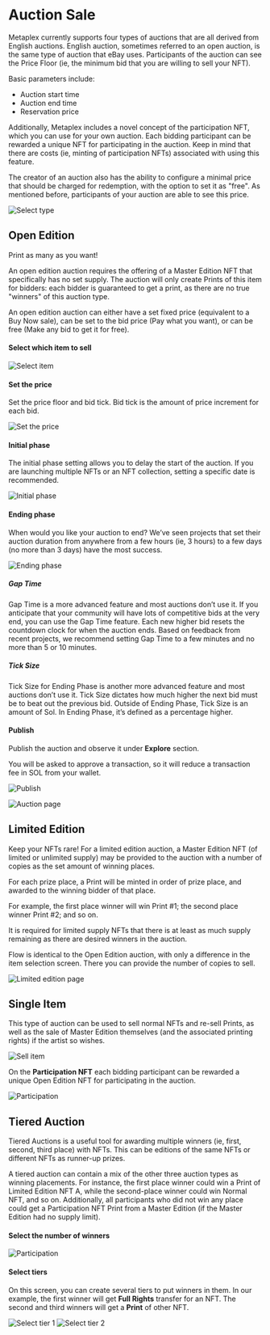 # Auction Sale

Metaplex currently supports four types of auctions that are all derived from English auctions. English auction, sometimes referred to an open auction, is the same type of auction that eBay uses. Participants of the auction can see the Price Floor (ie, the minimum bid that you are willing to sell your NFT). 

Basic parameters include:

- Auction start time
- Auction end time
- Reservation price

Additionally, Metaplex includes a novel concept of the participation NFT, which you can use for your own auction. Each bidding participant can be rewarded a unique NFT for participating in the auction. Keep in mind that there are costs (ie, minting of participation NFTs) associated with using this feature.

The creator of an auction also has the ability to configure a minimal price that should be charged for redemption, with the option to set it as "free". As mentioned before, participants of your auction are able to see this price.

![Select type](/img/sell/select-type.png#radius)

## Open Edition
Print as many as you want!

An open edition auction requires the offering of a Master Edition NFT that specifically has no set supply. The auction will only create Prints of this item for bidders: each bidder is guaranteed to get a print, as there are no true "winners" of this auction type.

An open edition auction can either have a set fixed price (equivalent to a Buy Now sale), can be set to the bid price (Pay what you want), or can be free (Make any bid to get it for free).

#### Select which item to sell

![Select item](/img/auction/select-item.png#radius)

#### Set the price

Set the price floor and bid tick. Bid tick is the amount of price increment for each bid.

![Set the price](/img/auction/choose-price.png#radius)

#### Initial phase

The initial phase setting allows you to delay the start of the auction. If you are launching multiple NFTs or an NFT collection, setting a specific date is recommended. 

![Initial phase](/img/auction/initial-phase.png#radius)

#### Ending phase

When would you like your auction to end? We’ve seen projects that set their auction duration from anywhere from a few hours (ie, 3 hours) to a few days (no more than 3 days) have the most success. 

![Ending phase](/img/auction/ending-phase.png#radius)

##### Gap Time
Gap Time is a more advanced feature and most auctions don’t use it. If you anticipate that your community will have lots of competitive bids at the very end, you can use the Gap Time feature. Each new higher bid resets the countdown clock for when the auction ends. Based on feedback from recent projects, we recommend setting Gap Time to a few minutes and no more than 5 or 10 minutes. 

##### Tick Size
Tick Size for Ending Phase is another more advanced feature and most auctions don’t use it. Tick Size dictates how much higher the next bid must be to beat out the previous bid. Outside of Ending Phase, Tick Size is an amount of Sol. In Ending Phase, it’s defined as a percentage higher. 

#### Publish

Publish the auction and observe it under **Explore** section.

You will be asked to approve a transaction, so it will reduce a transaction fee in SOL from your wallet.

![Publish](/img/auction/publish.png#radius)

![Auction page](/img/auction/auction-page.png#radius)

## Limited Edition

Keep your NFTs rare! For a limited edition auction, a Master Edition NFT (of limited or unlimited supply) may be provided to the auction with a number of copies as the set amount of winning places.

For each prize place, a Print will be minted in order of prize place, and awarded to the winning bidder of that place.

For example, the first place winner will win Print #1; the second place winner Print #2; and so on.

It is required for limited supply NFTs that there is at least as much supply remaining as there are desired winners in the auction.

Flow is identical to the Open Edition auction, with only a difference in the item selection screen.
There you can provide the number of copies to sell.

![Limited edition page](/img/auction/limited-edition.png#radius)

## Single Item

This type of auction can be used to sell normal NFTs and re-sell Prints, as well as the sale of Master Edition themselves (and the associated printing rights) if the artist so wishes.

![Sell item](/img/auction/sell-item.png#radius)

On the **Participation NFT** each bidding participant can be rewarded a unique Open Edition NFT for participating in the auction.

![Participation](/img/auction/participation.png#radius)

## Tiered Auction
Tiered Auctions is a useful tool for awarding multiple winners (ie, first, second, third place) with NFTs. This can be editions of the same NFTs or different NFTs as runner-up prizes.

A tiered auction can contain a mix of the other three auction types as winning placements. For instance, the first place winner could win a Print of Limited Edition NFT A, while the second-place winner could win Normal NFT, and so on. Additionally, all participants who did not win any place could get a Participation NFT Print from a Master Edition (if the Master Edition had no supply limit).

#### Select the number of winners

![Participation](/img/auction/tiered-select-count.png#radius)

#### Select tiers

On this screen, you can create several tiers to put winners in them. In our example, the first winner will get **Full Rights** transfer for an NFT. The second and third winners will get a **Print** of other NFT.

![Select tier 1](/img/auction/tiered-select-tiers-1.png#radius)
![Select tier 2](/img/auction/tiered-select-tiers-2.png#radius)
